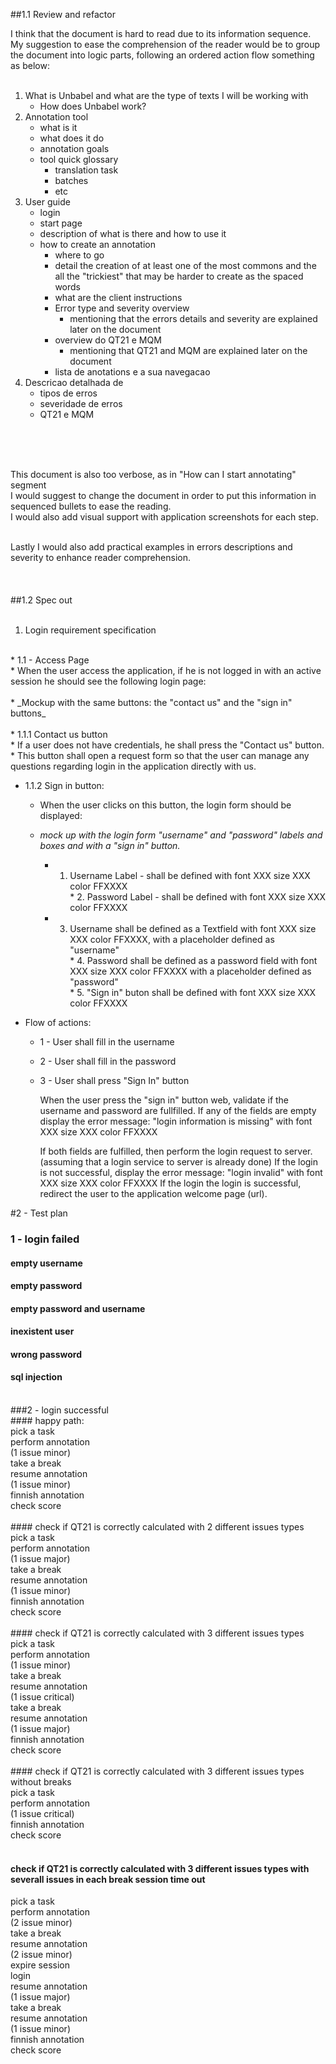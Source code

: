 
##1.1 Review and refactor


I think that the document is hard to read due to its information sequence. My suggestion to ease the comprehension of the reader would be to group the document into logic parts, following an ordered action flow something as below:<br />
<br />
1.  What is Unbabel and what are the type of texts I will be working with<br />
	* How does Unbabel work? <br />
2. Annotation tool <br />
	* what is it <br />
	* what does it do<br />
	* annotation goals<br />
	* tool quick glossary<br />
		* translation task<br />
		* batches <br />
		* etc <br />
3. User guide<br />
	* login<br />
	* start page<br />
	* description of what is there and how to use it<br />
	* how to create an annotation <br />
		* where to go<br />
		* detail the creation of at least one of the most commons and the all the "trickiest" that may be harder to create as the spaced words<br />
		* what are the client instructions<br />
		* Error type and severity overview<br />
			* mentioning that the errors details and severity are explained later on the document <br />
		* overview do QT21 e MQM<br />
			* mentioning that QT21 and MQM are explained later on the document <br />
		* lista de anotations e a sua navegacao<br />
4. Descricao detalhada de<br />
	* tipos de erros <br />
	* severidade de erros<br />
	* QT21 e MQM<br />
<br />
<br />
<br />

This document is also too verbose, as in "How can I start annotating" segment<br />
I would suggest to change the document in order to put this information in sequenced bullets to ease the reading.<br />
I would also add visual support with application screenshots for each step.<br />
<br />

Lastly I would also add practical examples in errors descriptions and severity to enhance reader comprehension.<br />
<br />
<br />
<br />
##1.2 Spec out<br />
<br />
1. Login requirement specification<br />
<br />
* 1.1 - Access Page<br />
 * When the user access the application, if he is not logged in with an active session he should see the following login page:<br />
	<br />
* _Mockup with the same buttons: the "contact us" and the "sign in" buttons_ <br />
	<br />
   * 1.1.1 Contact us button<br />
   	* If a user does not have credentials, he shall press the "Contact us" button.<br />
    	* This button shall open a request form so that the user can manage any questions regarding login in the application directly with us.<br />

   * 1.1.2 Sign in button:<br />
    	* When the user clicks on this button, the login form should be displayed:<br />
	
     * *mock up with the login form "username" and "password" labels and boxes and with a "sign in" button.*<br />
					
    	* 1. Username Label - shall be defined with font XXX size XXX color FFXXXX<br />
   	* 2. Password Label - shall be defined with font XXX size XXX color FFXXXX<br />
    	* 3. Username shall be defined as a Textfield with font XXX size XXX color FFXXXX, with a placeholder defined as "username"<br />
   	* 4. Password shall be defined as a password field with font XXX size XXX color FFXXXX with a placeholder defined as "password"<br />
   	* 5. "Sign in" buton shall be defined with font XXX size XXX color FFXXXX<br />

* Flow of actions:
  * 1 - User shall fill in the username<br />
  * 2 - User shall fill in the password<br />
  * 3 - User shall press "Sign In" button<br />
	
	
	When the user press the "sign in" button web, validate if the username and password are fullfilled. 
	If any of the fields are empty display the error message: "login information is missing" with font XXX size XXX color FFXXXX
	
	If both fields are fulfilled, then perform the login request to server.
		(assuming that a login service to server is already done)
	If the login is not successful, display the error message: "login invalid" with font XXX size XXX color FFXXXX
	If the login the login is successful, redirect the user to the application welcome page (url).
	
	
 
	
#2 - Test plan <br />
### 1 - login failed <br />
#### empty username <br />
#### empty password <br />
#### empty password and username <br />
#### inexistent user <br />
#### wrong password <br />
#### sql injection <br />
 <br />
###2 - login successful <br />
#### happy path: <br />
pick a task <br />
perform annotation <br />
(1 issue minor) <br />
take a break <br />
resume annotation <br />
(1 issue minor) <br />
finnish annotation <br />
check score <br />
 <br />
#### check if QT21 is correctly calculated with 2 different issues types <br />
pick a task <br />
perform annotation <br />
(1 issue major) <br />
take a break <br />
resume annotation <br />
(1 issue minor) <br />
finnish annotation <br />
check score <br />
 <br />
#### check if QT21 is correctly calculated with 3 different issues types <br />
pick a task <br />
perform annotation <br />
(1 issue minor) <br />
take a break <br />
resume annotation <br />
(1 issue critical) <br />
take a break <br />
resume annotation <br />
(1 issue major) <br />
finnish annotation <br />
check score <br />
 <br />
#### check if QT21 is correctly calculated with 3 different issues types without breaks <br />
pick a task <br />
perform annotation <br />
(1 issue critical) <br />
finnish annotation <br />
check score <br />
 <br />

#### check if QT21 is correctly calculated with 3 different issues types with severall issues in each break session time out
pick a task <br />
perform annotation <br />
(2 issue minor) <br />
take a break <br />
resume annotation <br />
(2 issue minor) <br />
expire session <br />
login <br />
resume annotation <br />
(1 issue major) <br />
take a break <br />
resume annotation <br />
(1 issue minor) <br />
finnish annotation <br />
check score <br />
 <br />
